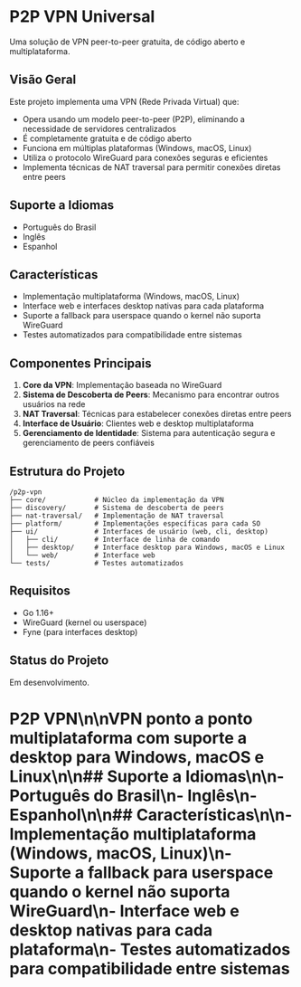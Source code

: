 # P2P VPN Universal

Uma solução de VPN peer-to-peer gratuita, de código aberto e multiplataforma.

## Visão Geral

Este projeto implementa uma VPN (Rede Privada Virtual) que:
- Opera usando um modelo peer-to-peer (P2P), eliminando a necessidade de servidores centralizados
- É completamente gratuita e de código aberto
- Funciona em múltiplas plataformas (Windows, macOS, Linux)
- Utiliza o protocolo WireGuard para conexões seguras e eficientes
- Implementa técnicas de NAT traversal para permitir conexões diretas entre peers

## Suporte a Idiomas

- Português do Brasil
- Inglês
- Espanhol

## Características

- Implementação multiplataforma (Windows, macOS, Linux)
- Interface web e interfaces desktop nativas para cada plataforma
- Suporte a fallback para userspace quando o kernel não suporta WireGuard
- Testes automatizados para compatibilidade entre sistemas

## Componentes Principais

1. **Core da VPN**: Implementação baseada no WireGuard
2. **Sistema de Descoberta de Peers**: Mecanismo para encontrar outros usuários na rede
3. **NAT Traversal**: Técnicas para estabelecer conexões diretas entre peers
4. **Interface de Usuário**: Clientes web e desktop multiplataforma
5. **Gerenciamento de Identidade**: Sistema para autenticação segura e gerenciamento de peers confiáveis

## Estrutura do Projeto

```
/p2p-vpn
├── core/            # Núcleo da implementação da VPN 
├── discovery/       # Sistema de descoberta de peers
├── nat-traversal/   # Implementação de NAT traversal
├── platform/        # Implementações específicas para cada SO
├── ui/              # Interfaces de usuário (web, cli, desktop)
│   ├── cli/         # Interface de linha de comando
│   ├── desktop/     # Interface desktop para Windows, macOS e Linux
│   └── web/         # Interface web
└── tests/           # Testes automatizados
```

## Requisitos

- Go 1.16+
- WireGuard (kernel ou userspace)
- Fyne (para interfaces desktop)

## Status do Projeto

Em desenvolvimento.

# P2P VPN\n\nVPN ponto a ponto multiplataforma com suporte a desktop para Windows, macOS e Linux\n\n## Suporte a Idiomas\n\n- Português do Brasil\n- Inglês\n- Espanhol\n\n## Características\n\n- Implementação multiplataforma (Windows, macOS, Linux)\n- Suporte a fallback para userspace quando o kernel não suporta WireGuard\n- Interface web e desktop nativas para cada plataforma\n- Testes automatizados para compatibilidade entre sistemas
